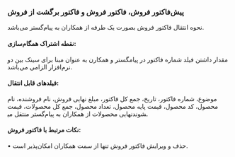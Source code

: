 ### پیش‌فاکتور فروش، فاکتور فروش و فاکتور برگشت از فروش

نحوه انتقال فاکتور فروش بصورت یک طرفه از همکاران به پیام‌گستر می‌باشد.

#### نقطه اشتراک همگام‌سازی:

مقدار داشتن فیلد شماره ‌فاکتور در پیامگستر و همکارن به عنوان مبنا برای سینک بین دو نرم‌افزار الزامی می‌باشد.

#### فیلدهای قابل انتقال: 

موضوع، شماره فاکتور، تاریخ، جمع کل فاکتور، مبلغ نهایی فروش، نام فروشنده، نام محصول، کد محصول، قیمت پایه محصول، تعداد محصول، جمع کل محصولات، قیمت نهایی محصولات از همکاران به پیام‌گستر منتقل می‎شوند.

#### نکات مرتبط با فاکتور فروش:

•	حذف و ویرایش فاکتور فروش تنها از سمت همکاران امکان‌پذیر است.
